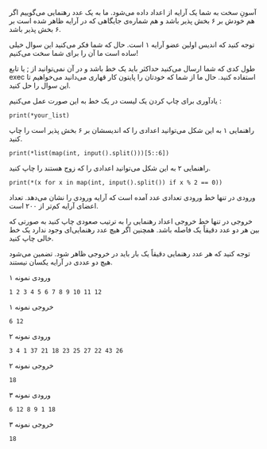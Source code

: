 آسونِ سخت
به شما یک آرایه از اعداد داده می‌شود. ما به یک عدد رهنمایی می‌گوییم اگر هم خودش بر ۶ بخش پذیر باشد و هم شماره‌ی جایگاهی که در آرایه ظاهر شده است بر ۶ بخش پذیر باشد.

توجه کنید که اندیس اولین عضو آرایه ۱ است. حال که شما فکر می‌کنید این سوال خیلی ساده است ما آن را برای شما سخت می‌کنیم!

طول کدی که شما ارسال می‌کنید حداکثر باید یک خط باشد و در آن نمی‌توانید از ; یا تابع exec استفاده کنید. حال ما از شما که خودتان را پایتون کار قهاری می‌دانید می‌خواهیم تا این سوال را حل کنید.

یادآوری
برای چاپ کردن یک لیست در یک خط به این صورت عمل می‌کنیم :

```angular2html
print(*your_list)
```

راهنمایی ۱
به این شکل می‌توانید اعدادی را که اندیسشان بر ۶ بخش پذیر است را چاپ کنید.

```angular2html
print(*list(map(int, input().split()))[5::6])
```

راهنمایی ۲
به این شکل می‌توانید اعدادی را که زوج هستند را چاپ کنید.

```angular2html
print(*(x for x in map(int, input().split()) if x % 2 == 0))
```

ورودی
در تنها خط ورودی تعدادی عدد آمده است که آرایه ورودی را نشان می‌دهد. تعداد اعضای آرایه کم‌تر از ۲۰۰ است.

خروجی
در تنها خط خروجی اعداد رهنمایی را به ترتیب صعودی چاپ کنید به صورتی که بین هر دو عدد دقیقاً یک فاصله باشد. همچنین اگر هیچ عدد رهنمایی‌ای وجود ندارد یک خط خالی چاپ کنید.

توجه کنید که هر عدد رهنمایی دقیقاً یک بار باید در خروجی ظاهر شود. تضمین می‌شود هیچ دو عددی در آرایه یکسان نیستند.

ورودی نمونه ۱

```angular2html
1 2 3 4 5 6 7 8 9 10 11 12
```

خروجی نمونه ۱

```angular2html
6 12
```

ورودی نمونه ۲
```angular2html
3 4 1 37 21 18 23 25 27 22 43 26
```
خروجی نمونه ۲
```angular2html
18
```

ورودی نمونه ۳

```angular2html
6 12 8 9 1 18
```

خروجی نمونه ۳
```angular2html
18
```

